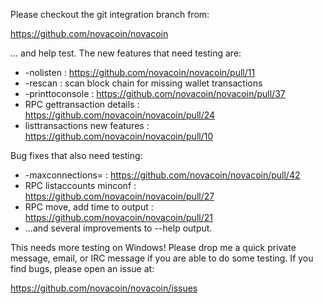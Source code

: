 Please checkout the git integration branch from:

https://github.com/novacoin/novacoin

... and help test.  The new features that need testing are:

* -nolisten : https://github.com/novacoin/novacoin/pull/11
* -rescan : scan block chain for missing wallet transactions
* -printtoconsole : https://github.com/novacoin/novacoin/pull/37
* RPC gettransaction details : https://github.com/novacoin/novacoin/pull/24
* listtransactions new features : https://github.com/novacoin/novacoin/pull/10

Bug fixes that also need testing:

* -maxconnections= : https://github.com/novacoin/novacoin/pull/42
* RPC listaccounts minconf : https://github.com/novacoin/novacoin/pull/27
* RPC move, add time to output : https://github.com/novacoin/novacoin/pull/21
* ...and several improvements to --help output.

This needs more testing on Windows!  Please drop me a quick private message, email, or IRC message if you are able to do some testing.  If you find bugs, please open an issue at:

https://github.com/novacoin/novacoin/issues
